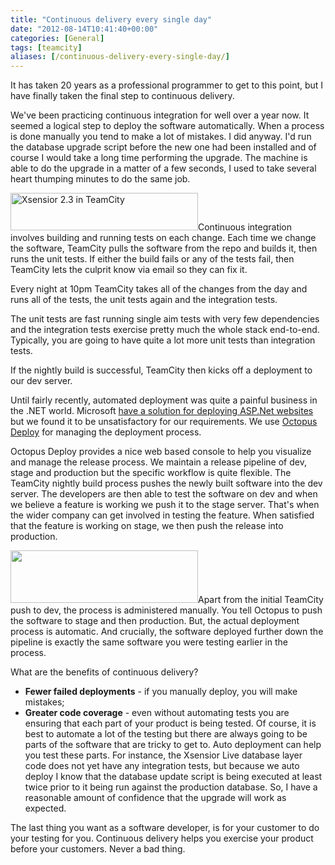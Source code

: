 ```yaml
---
title: "Continuous delivery every single day"
date: "2012-08-14T10:41:40+00:00"
categories: [General]
tags: [teamcity]
aliases: [/continuous-delivery-every-single-day/]
---
```


It has taken 20 years as a professional programmer to get to this point, but I have finally taken the final step to continuous delivery.

We've been practicing continuous integration for well over a year now. It seemed a logical step to deploy the software automatically. When a process is done manually you tend to make a lot of mistakes. I did anyway. I'd run the database upgrade script before the new one had been installed and of course I would take a long time performing the upgrade. The machine is able to do the upgrade in a matter of a few seconds, I used to take several heart thumping minutes to do the same job.

<a href="/images/uploads/2012/08/xsensior-2.3-teamcity.png"><img class="aligncenter size-medium wp-image-1929" title="xsensior 2.3 teamcity" src="/images/uploads/2012/08/xsensior-2.3-teamcity-300x60.png" alt="Xsensior 2.3 in TeamCity" width="300" height="60" /></a>Continuous integration involves building and running tests on each change. Each time we change the software, TeamCity pulls the software from the repo and builds it, then runs the unit tests. If either the build fails or any of the tests fail, then TeamCity lets the culprit know via email so they can fix it.

Every night at 10pm TeamCity takes all of the changes from the day and runs all of the tests, the unit tests again and the integration tests.

The unit tests are fast running single aim tests with very few dependencies and the integration tests exercise pretty much the whole stack end-to-end. Typically, you are going to have quite a lot more unit tests than integration tests.

If the nightly build is successful, TeamCity then kicks off a deployment to our dev server.

Until fairly recently, automated deployment was quite a painful business in the .NET world. Microsoft <a href="http://www.iis.net/download/WebDeploy">have a solution for deploying ASP.Net websites</a> but we found it to be unsatisfactory for our requirements. We use <a href="http://octopusdeploy.com/">Octopus Deploy</a> for managing the deployment process.

Octopus Deploy provides a nice web based console to help you visualize and manage the release process. We maintain a release pipeline of dev, stage and production but the specific workflow is quite flexible. The TeamCity nightly build process pushes the newly built software into the dev server. The developers are then able to test the software on dev and when we believe a feature is working we push it to the stage server. That's when the wider company can get involved in testing the feature. When satisfied that the feature is working on stage, we then push the release into production.

<a href="/images/uploads/2012/08/octopus-deploy-radiator.png"><img class="aligncenter size-medium wp-image-1915" title="octopus deploy radiator" src="/images/uploads/2012/08/octopus-deploy-radiator-300x84.png" alt="" width="300" height="84" /></a>Apart from the initial TeamCity push to dev, the process is administered manually. You tell Octopus to push the software to stage and then production. But, the actual deployment process is automatic. And crucially, the software deployed further down the pipeline is exactly the same software you were testing earlier in the process.

What are the benefits of continuous delivery?
<ul>
	<li><strong>Fewer failed deployments</strong> - if you manually deploy, you will make mistakes;</li>
	<li><strong>Greater code coverage</strong> - even without automating tests you are ensuring that each part of your product is being tested. Of course, it is best to automate a lot of the testing but there are always going to be parts of the software that are tricky to get to. Auto deployment can help you test these parts. For instance, the Xsensior Live database layer code does not yet have any integration tests, but because we auto deploy I know that the database update script is being executed at least twice prior to it being run against the production database. So, I have a reasonable amount of confidence that the upgrade will work as expected.</li>
</ul>
The last thing you want as a software developer, is for your customer to do your testing for you. Continuous delivery helps you exercise your product before your customers. Never a bad thing.
